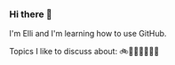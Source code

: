 ### Hi there 👋

I'm Elli and I'm learning how to use GitHub. 

Topics I like to discuss about:
🚲🐎🏃‍♀️🚵‍♀️🧶

